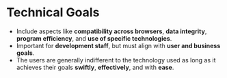 # Technical Goals
- Include aspects like **compatibility across browsers**, **data integrity**, **program efficiency**, and **use of specific technologies**.
- Important for **development staff**, but must align with **user and business goals**.
- The users are generally indifferent to the technology used as long as it achieves their goals **swiftly**, **effectively**, and with **ease**.
